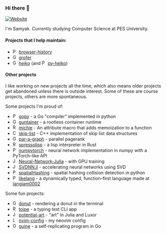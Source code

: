 ### Hi there 👋

[![Website](https://img.shields.io/website?label=samyaks.xyz&style=flat-square&url=https%3A%2F%2Fsamyaks.xyz)](https://samyaks.xyz)

I'm Samyak. Currently studying Computer Science at PES University.

#### Projects that I help maintain:

- <a href="#"><img src="https://upload.wikimedia.org/wikipedia/commons/c/c3/Python-logo-notext.svg" alt="Python logo" width="15"></a> [browser-history](https://github.com/pesos/browser-history)
- <a href="#"><img src="https://upload.wikimedia.org/wikipedia/commons/0/05/Go_Logo_Blue.svg" alt="Go lang logo" width="15"></a> [grofer](https://github.com/pesos/grofer/)
- <a href="#"><img src="https://upload.wikimedia.org/wikipedia/commons/0/05/Go_Logo_Blue.svg" alt="Go lang logo" width="15"></a> [heiko](https://github.com/psiayn/heiko) (and <a href="#"><img src="https://upload.wikimedia.org/wikipedia/commons/c/c3/Python-logo-notext.svg" alt="Python logo" width="15"></a> [py-heiko](https://github.com/pesos/heiko))

#### Other projects

I like working on new projects all the time, which also means older projects get abandoned unless there is outside interest. Some of these are course projects, others are more spontaneous.

Some projects I'm proud of:
 - <a href="#"><img src="https://upload.wikimedia.org/wikipedia/commons/c/c3/Python-logo-notext.svg" alt="Python logo" width="15"></a> [gopy](https://github.com/Samyak2/gopy) - a Go "compiler" implemented in python
 - <a href="#"><img src="https://upload.wikimedia.org/wikipedia/commons/0/05/Go_Logo_Blue.svg" alt="Go lang logo" width="15"></a> [guntainer](https://github.com/Samyak2/guntainer) - a rootless container runtime
 - <a href="#"><img src="https://raw.githubusercontent.com/rust-lang/rust-artwork/master/logo/rust-logo-64x64.png" alt="Rust logo" width="15"></a> [michie](https://github.com/mobusoperandi/michie) - An attribute macro that adds memoization to a function
 - <a href="#"><img src="https://upload.wikimedia.org/wikipedia/commons/1/18/ISO_C%2B%2B_Logo.svg" alt="C++ logo" width="15"></a> [skip-list](https://github.com/Samyak2/skip-list) - C++ implementation of skip list data structures
 - <a href="#"><img src="https://upload.wikimedia.org/wikipedia/commons/0/05/Go_Logo_Blue.svg" alt="Go lang logo" width="15"></a> [par-a-graph](https://github.com/metonymic-smokey/par-a-graph) - parallel pagerank
 - <a href="#"><img src="https://raw.githubusercontent.com/rust-lang/rust-artwork/master/logo/rust-logo-64x64.png" alt="Rust logo" width="15"></a> [spressolisp](https://github.com/psiayn/spressolisp) - a lisp interpreter in Rust
 - <a href="#"><img src="https://upload.wikimedia.org/wikipedia/commons/c/c3/Python-logo-notext.svg" alt="Python logo" width="15"></a> [numpytorch](https://github.com/Samyak2/numpytorch) - neural network implementation in numpy with a PyTorch-like API
 - <a href="#"><img src="https://user-images.githubusercontent.com/34161949/140472262-52741b2b-b2da-4c6b-9835-668d6ff50171.png" alt="Julia logo" width="15"></a> [Neural-Network-Julia](https://github.com/Samyak2/Neural-Network-Julia) - with GPU training
 - <a href="#"><img src="https://user-images.githubusercontent.com/34161949/140472262-52741b2b-b2da-4c6b-9835-668d6ff50171.png" alt="Julia logo" width="15"></a> [SVDNN.jl](https://github.com/Samyak2/SVDNN.jl) - accelerating neural networks using SVD
 - <a href="#"><img src="https://upload.wikimedia.org/wikipedia/commons/c/c3/Python-logo-notext.svg" alt="Python logo" width="15"></a> [spatialHashing](https://github.com/psiayn/spatialHashing) - spatial hashing collision detection in python
 - <a href="#"><img src="https://upload.wikimedia.org/wikipedia/commons/c/c3/Python-logo-notext.svg" alt="Python logo" width="15"></a> [likelang](https://github.com/psiayn/likelang/) - a dynamically typed, function-first language made at [langjam0002](https://github.com/langjam/jam0002/)

Some fun projects:
 - <a href="#"><img src="https://upload.wikimedia.org/wikipedia/commons/0/05/Go_Logo_Blue.svg" alt="Go lang logo" width="15"></a> [donut](https://github.com/Samyak2/donut) - rendering a donut in the terminal
 - <a href="#"><img src="https://raw.githubusercontent.com/rust-lang/rust-artwork/master/logo/rust-logo-64x64.png" alt="Rust logo" width="15"></a> [toipe](https://github.com/Samyak2/toipe) - a typing test CLI app
 - <a href="#"><img src="https://user-images.githubusercontent.com/34161949/140472262-52741b2b-b2da-4c6b-9835-668d6ff50171.png" alt="Julia logo" width="15"></a> [potential-art](https://github.com/Samyak2/potential-art) - "art" in Julia and Luxor
 - <a href="#"><img src="https://upload.wikimedia.org/wikipedia/commons/c/cf/Lua-Logo.svg" alt="Lua logo" width="15"></a> [nvim-config](https://github.com/Samyak2/nvim-config) - my neovim config
 - <a href="#"><img src="https://upload.wikimedia.org/wikipedia/commons/0/05/Go_Logo_Blue.svg" alt="Go lang logo" width="15"></a> [guine](https://github.com/Samyak2/guine) - a self-replicating program in Go
